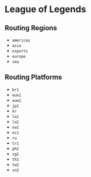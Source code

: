 # League of Legends 

## Routing Regions 

* `americas`
* `asia`
* `esports`
* `europe`
* `sea`

## Routing Platforms 

* `br1`
* `eun1`
* `euw1`
* `jp1`
* `kr`
* `la1`
* `la2`
* `na1`
* `oc1`
* `ru`
* `tr1`
* `ph2`
* `sg2`
* `th2`
* `tw2`
* `vn2`
